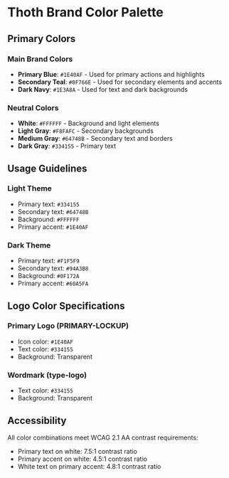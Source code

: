 # Thoth Brand Color Palette

## Primary Colors

### Main Brand Colors
- **Primary Blue**: `#1E40AF` - Used for primary actions and highlights
- **Secondary Teal**: `#0F766E` - Used for secondary elements and accents
- **Dark Navy**: `#1E3A8A` - Used for text and dark backgrounds

### Neutral Colors
- **White**: `#FFFFFF` - Background and light elements
- **Light Gray**: `#F8FAFC` - Secondary backgrounds
- **Medium Gray**: `#64748B` - Secondary text and borders
- **Dark Gray**: `#334155` - Primary text

## Usage Guidelines

### Light Theme
- Primary text: `#334155`
- Secondary text: `#64748B`
- Background: `#FFFFFF`
- Primary accent: `#1E40AF`

### Dark Theme
- Primary text: `#F1F5F9`
- Secondary text: `#94A3B8`
- Background: `#0F172A`
- Primary accent: `#60A5FA`

## Logo Color Specifications

### Primary Logo (PRIMARY-LOCKUP)
- Icon color: `#1E40AF`
- Text color: `#334155`
- Background: Transparent

### Wordmark (type-logo)
- Text color: `#334155`
- Background: Transparent

## Accessibility

All color combinations meet WCAG 2.1 AA contrast requirements:
- Primary text on white: 7.5:1 contrast ratio
- Primary accent on white: 4.5:1 contrast ratio
- White text on primary accent: 4.8:1 contrast ratio
